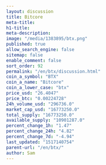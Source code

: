 ```yaml
---
layout: discussion
title: Bitcore
meta-title: 
h1-title: 
meta-description: 
image: "/media/1383895/btx.png"
published: true
allow_search_engine: false
sitemap: false
enable_comment: false
sort_order: 92
permalink: "/en/btx/discussion.html"
coin_a_symbol: "BTX"
coin_a_name: "Bitcore"
coin_a_lower_case: "btx"
price_usd: "26.4047"
price_btc: "0.00224728"
24h_volume_usd: "296736.0"
market_cap_usd: "16773250.0"
total_supply: "16773250.0"
available_supply: "10901287.0"
percent_change_1h: "1.47"
percent_change_24h: "4.82"
percent_change_7d: "-4.94"
last_updated: "1517140754"
parent-url: "/en/btx/"
author: Sam
---
```


